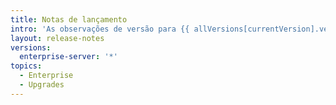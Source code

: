 ```yaml
---
title: Notas de lançamento
intro: 'As observações de versão para {{ allVersions[currentVersion].versionTitle }}.'
layout: release-notes
versions:
  enterprise-server: '*'
topics:
  - Enterprise
  - Upgrades
---
```


